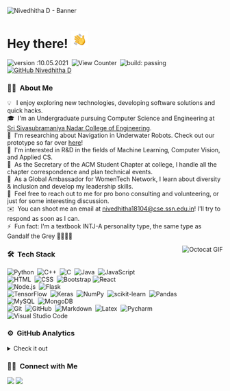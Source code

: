 <!-- Banner -->
![Nivedhitha D - Banner](https://github.com/nive927/nive927/blob/main/assets/banner.gif)

<!-- ## 👋 &nbsp;Hey there! -->
<h1 align="left">Hey there! <img alt="Hand Wave Gif" src="./assets/hand-wave.gif" width='40'/></h1>

![version :10.05.2021](https://img.shields.io/badge/version-10.05.2021-ff69b4)&nbsp;
![View Counter](https://komarev.com/ghpvc/?username=nive927&color=blueviolet)&nbsp;
![build: passing](https://img.shields.io/badge/build-passing-success)&nbsp;
[![GitHub Nivedhitha D](https://img.shields.io/github/followers/nive927?label=follow&style=social)](https://github.com/nive927)

<!-- Bio -->
### 👩‍💻 &nbsp;About Me

💡 &nbsp;&nbsp;I enjoy exploring new technologies, developing software solutions and quick hacks.\
🎓 &nbsp;I'm an Undergraduate pursuing Computer Science and Engineering at [Sri Sivasubramaniya Nadar College of Engineering](https://www.ssn.edu.in/).\
🌱 &nbsp;I'm researching about Navigation in Underwater Robots. Check out our prototype so far over [here](https://www.youtube.com/watch?v=OBnoacUi01A)!\
🔬 &nbsp;I'm interested in R&D in the fields of Machine Learning, Computer Vision, and Applied CS.\
📒 &nbsp;As the Secretary of the ACM Student Chapter at college, I handle all the chapter correspondence and plan technical events.\
👩 &nbsp;As a Global Ambassador for WomenTech Network, I learn about diversity & inclusion and develop my leadership skills.\
💬 &nbsp;Feel free to reach out to me for pro bono consulting and volunteering, or just for some interesting discussion.\
✉️ &nbsp;You can shoot me an email at nivedhitha18104@cse.ssn.edu.in! I'll try to respond as soon as I can.\
⚡ &nbsp;Fun fact: I'm a textbook INTJ-A personality type, the same type as Gandalf the Grey 🦄😜👌🏻
<!-- 📄 &nbsp;Please have a look at my [Résumé]() for more details about me. I'm open to feedback and suggestions!\ -->
<!-- ⚡ &nbsp;Fun fact: I'm a textbook [INTJ-A personality type](https://www.16personalities.com/intj-personality), the same type as Gandalf the Grey 🦄😜👌🏻 -->

<!-- Octocat GIF from Giphy (megan) -->
<img height="200em" alt="Octocat GIF" src="https://media.giphy.com/media/i9aay9z8LD2pbeOtOO/giphy.gif" align="right">

<!-- Tech Stack -->
### 🛠 &nbsp;Tech Stack

<!-- Programming Languages -->
<!-- Front-end -->
<!-- Back-end -->
<!-- Machine Learning -->
<!-- Database Systems -->
<!-- Other Tools -->
![Python](https://img.shields.io/badge/-Python-05122A?style=flat&logo=python)&nbsp;
![C++](https://img.shields.io/badge/-C++-05122A?style=flat&logo=C%2B%2B&logoColor=00599C)&nbsp;
![C](https://img.shields.io/badge/-C-05122A?style=flat&logo=C&logoColor=A8B9CC)&nbsp;
![Java](https://img.shields.io/badge/-Java-05122A?style=flat&logo=Java&logoColor=FFA518)&nbsp;
![JavaScript](https://img.shields.io/badge/-JavaScript-05122A?style=flat&logo=javascript)&nbsp;\
![HTML](https://img.shields.io/badge/-HTML-05122A?style=flat&logo=HTML5)&nbsp;
![CSS](https://img.shields.io/badge/-CSS-05122A?style=flat&logo=CSS3&logoColor=1572B6)&nbsp;
![Bootstrap](https://img.shields.io/badge/-Bootstrap-05122A?style=flat&logo=bootstrap&logoColor=563D7C)
![React](https://img.shields.io/badge/-React-05122A?style=flat&logo=React&logoColor=563D7C)\
![Node.js](https://img.shields.io/badge/-Node.js-05122A?style=flat&logo=node.js)&nbsp;
![Flask](https://img.shields.io/badge/-Flask-05122A?style=flat&logo=flask)&nbsp;\
![TensorFlow](https://img.shields.io/badge/-Tensorflow-05122A?style=flat&logo=tensorflow)&nbsp;
![Keras](https://img.shields.io/badge/-Keras-05122A?style=flat&logo=keras)&nbsp;
![NumPy](https://img.shields.io/badge/numpy%20-%23013243.svg?&style=flat&logo=numpy&logoColor=white)&nbsp;
![scikit-learn](https://img.shields.io/badge/scikit%20learn%20-%23013243.svg?&style=flat&logo=scikit-learn&logoColor=white)&nbsp;
![Pandas](https://img.shields.io/badge/pandas%20-%23150458.svg?&style=flat&logo=pandas&logoColor=white)&nbsp;\
![MySQL](https://img.shields.io/badge/-MySQL-05122A?style=flat&logo=mysql)&nbsp;
![MongoDB](https://img.shields.io/badge/-MongoDB-05122A?style=flat&logo=mongodb)&nbsp;\
![Git](https://img.shields.io/badge/-Git-05122A?style=flat&logo=git)&nbsp;
![GitHub](https://img.shields.io/badge/-GitHub-05122A?style=flat&logo=github)&nbsp;
![Markdown](https://img.shields.io/badge/-Markdown-05122A?style=flat&logo=markdown)&nbsp;
![Latex](https://img.shields.io/badge/-Latex-05122A?style=flat&logo=latex)&nbsp;
![Pycharm](https://img.shields.io/badge/-PyCharm-05122A?style=flat&logo=pycharm)&nbsp;
![Visual Studio Code](https://img.shields.io/badge/-Visual%20Studio%20Code-05122A?style=flat&logo=visual-studio-code&logoColor=007ACC)&nbsp;

<!-- Github Analytics Card -->
### ⚙️ &nbsp;GitHub Analytics

<details>
  <summary>Check it out</summary>
  <p align="center">
    <a href="https://github.com/nive927">
      <img height="180em" src="https://github-readme-stats-eight-theta.vercel.app/api?username=nive927&show_icons=true&theme=tokyonight&include_all_commits=true&count_private=true"/>
      <img height="180em" src="https://github-readme-stats-eight-theta.vercel.app/api/top-langs/?username=nive927&layout=compact&langs_count=8&theme=tokyonight"/>
    </a>
  </p>
</details>

<!-- Contact -->
### 🤝🏻 &nbsp;Connect with Me

<p align="left">
<a href="https://www.linkedin.com/in/nivedhitha-d-0bb67b1b0/"><img src="https://img.shields.io/badge/-Nivedhitha%20D-0077B5?style=flat&logo=Linkedin&logoColor=white"/></a>
<a href="mailto:nivedhitha18104@cse.ssn.edu.in"><img src="https://img.shields.io/badge/-nivedhitha18104@cse.ssn.edu.in-D14836?style=flat&logo=Gmail&logoColor=white"/></a>
</p>

